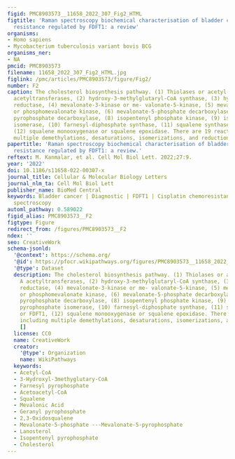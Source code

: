 ```yaml
---
figid: PMC8903573__11658_2022_307_Fig2_HTML
figtitle: 'Raman spectroscopy biochemical characterisation of bladder cancer cisplatin
  resistance regulated by FDFT1: a review'
organisms:
- Homo sapiens
- Mycobacterium tuberculosis variant bovis BCG
organisms_ner:
- NA
pmcid: PMC8903573
filename: 11658_2022_307_Fig2_HTML.jpg
figlink: /pmc/articles/PMC8903573/figure/Fig2/
number: F2
caption: The cholesterol biosynthesis pathway. (1) Thiolases or acetyl-coenzyme A
  acetyltransferases, (2) hydroxy-3-methylglutaryl-CoA synthase, (3) hydroxy-3-methylglutaryl-CoA
  reductase, (4) mevalonate-3-kinase or me- valonate-5-kinase, (5) mevalonate-3-phosphate-5-kinase
  or phosphomevalonate kinase, (6) mevalonate-5-phosphate decarboxylase, (7) mevalonate
  pyrophosphate decarboxylase, (8) isopentenyl phosphate kinase, (9) isopentenyl pyrophosphate
  isomerase, (10) farnesyl-diphosphate synthase, (11) squalene synthase, or FDFT1,
  (12) squalene monooxygenase or squalene epoxidase. There are 19 reactions, including
  multiple demethylations, desaturations, isomerizations, and reductions []
papertitle: 'Raman spectroscopy biochemical characterisation of bladder cancer cisplatin
  resistance regulated by FDFT1: a review.'
reftext: M. Kanmalar, et al. Cell Mol Biol Lett. 2022;27:9.
year: '2022'
doi: 10.1186/s11658-022-00307-x
journal_title: Cellular & Molecular Biology Letters
journal_nlm_ta: Cell Mol Biol Lett
publisher_name: BioMed Central
keywords: Bladder cancer | Diagnostic | FDFT1 | Cisplatin chemoresistance | Raman
  spectroscopy
automl_pathway: 0.589022
figid_alias: PMC8903573__F2
figtype: Figure
redirect_from: /figures/PMC8903573__F2
ndex: ''
seo: CreativeWork
schema-jsonld:
  '@context': https://schema.org/
  '@id': https://pfocr.wikipathways.org/figures/PMC8903573__11658_2022_307_Fig2_HTML.html
  '@type': Dataset
  description: The cholesterol biosynthesis pathway. (1) Thiolases or acetyl-coenzyme
    A acetyltransferases, (2) hydroxy-3-methylglutaryl-CoA synthase, (3) hydroxy-3-methylglutaryl-CoA
    reductase, (4) mevalonate-3-kinase or me- valonate-5-kinase, (5) mevalonate-3-phosphate-5-kinase
    or phosphomevalonate kinase, (6) mevalonate-5-phosphate decarboxylase, (7) mevalonate
    pyrophosphate decarboxylase, (8) isopentenyl phosphate kinase, (9) isopentenyl
    pyrophosphate isomerase, (10) farnesyl-diphosphate synthase, (11) squalene synthase,
    or FDFT1, (12) squalene monooxygenase or squalene epoxidase. There are 19 reactions,
    including multiple demethylations, desaturations, isomerizations, and reductions
    []
  license: CC0
  name: CreativeWork
  creator:
    '@type': Organization
    name: WikiPathways
  keywords:
  - Acetyl-CoA
  - 3-Hydroxyl-3methyglutary-CoA
  - Farnesyl pyrophosphate
  - Acetoacetyl-CoA
  - Squalene
  - Mevalonic Acid
  - Geranyl pyrophosphate
  - 2,3-Oxidosqualene
  - Mevalonate-5-phosphate ---Mevalonate-5-pyrophosphate
  - Lanosterol
  - Isopentenyl pyrophosphate
  - Cholesterol
---
```

